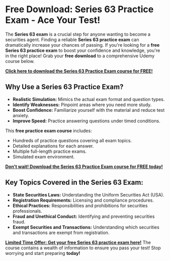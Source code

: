 # Free Download: Series 63 Practice Exam - Ace Your Test!

The **Series 63 exam** is a crucial step for anyone wanting to become a securities agent. Finding a reliable **Series 63 practice exam** can dramatically increase your chances of passing. If you're looking for a **free Series 63 practice exam** to boost your confidence and knowledge, you're in the right place! Grab your **free download** to a comprehensive Udemy course below.

[**Click here to download the Series 63 Practice Exam course for FREE!**](https://udemywork.com/series-63-practice-exam)

## Why Use a Series 63 Practice Exam?

*   **Realistic Simulation:** Mimics the actual exam format and question types.
*   **Identify Weaknesses:** Pinpoint areas where you need more study.
*   **Boost Confidence:** Familiarize yourself with the material and reduce test anxiety.
*   **Improve Speed:** Practice answering questions under timed conditions.

This **free practice exam course** includes:

*   Hundreds of practice questions covering all exam topics.
*   Detailed explanations for each answer.
*   Multiple full-length practice exams.
*   Simulated exam environment.

[**Don't wait! Download the Series 63 Practice Exam course for FREE today!**](https://udemywork.com/series-63-practice-exam)

## Key Topics Covered in the Series 63 Exam:

*   **State Securities Laws:** Understanding the Uniform Securities Act (USA).
*   **Registration Requirements:** Licensing and compliance procedures.
*   **Ethical Practices:** Responsibilities and prohibitions for securities professionals.
*   **Fraud and Unethical Conduct:** Identifying and preventing securities fraud.
*   **Exempt Securities and Transactions:** Understanding which securities and transactions are exempt from registration.

[**Limited Time Offer: Get your free Series 63 practice exam here!**](https://udemywork.com/series-63-practice-exam) The course contains a wealth of information to ensure you pass your test! Stop worrying and start preparing **today!**
